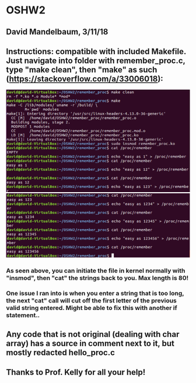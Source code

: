 # OSHW2
## David Mandelbaum, 3/11/18
## Instructions: compatible with included Makefile. Just navigate into folder with remember_proc.c, type "make clean", then "make" as such (https://stackoverflow.com/a/33006018): 
![Alt text](./image1.png?raw=true "First picture")
![Alt text](./image2.png?raw=true "Second picture")
### As seen above, you can initiate the file in kernel normally with "insmod", then "cat" the strings back to you. Max length is 80!
### One issue I ran into is when you enter a string that is too long, the next "cat" call will cut off the first letter of the previous valid string entered. Might be able to fix this with another if statement.. 
## Any code that is not original (dealing with char array) has a source in comment next to it, but mostly redacted hello_proc.c 
## Thanks to Prof. Kelly for all your help!